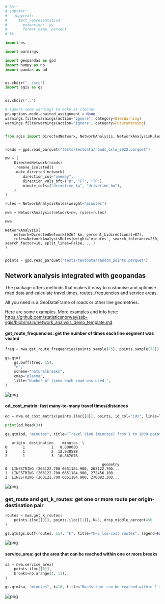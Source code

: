 ```python
# %%--
# jupyter:
#   jupytext:
#     text_representation:
#       extension: .py
#       format_name: percent
# %%--

import os
```

```python
import warnings

import geopandas as gpd
import numpy as np
import pandas as pd


os.chdir("../src")
import sgis as gs


os.chdir("..")

# ignore some warnings to make it cleaner
pd.options.mode.chained_assignment = None
warnings.filterwarnings(action="ignore", category=UserWarning)
warnings.filterwarnings(action="ignore", category=FutureWarning)
```

```python

```

```python
from sgis import DirectedNetwork, NetworkAnalysis, NetworkAnalysisRules


roads = gpd.read_parquet("tests/testdata/roads_oslo_2022.parquet")

nw = (
    DirectedNetwork(roads)
    .remove_isolated()
    .make_directed_network(
        direction_col="oneway",
        direction_vals_bft=("B", "FT", "TF"),
        minute_cols=("drivetime_fw", "drivetime_bw"),
    )
)

rules = NetworkAnalysisRules(weight="minutes")

nwa = NetworkAnalysis(network=nw, rules=rules)

nwa
```

    NetworkAnalysis(
        network=DirectedNetwork(6364 km, percent_bidirectional=87),
        rules=NetworkAnalysisRules(weight='minutes', search_tolerance=250, search_factor=10, split_lines=False, ...)
    )

```python

points = gpd.read_parquet("tests/testdata/random_points.parquet")
```

## Network analysis integrated with geopandas

The package offers methods that makes it easy to customise and optimise road data and
calculate travel times, routes, frequencies and service areas.

All you need is a GeoDataFrame of roads or other line geometries.

Here are some examples. More examples and info here: https://github.com/statisticsnorway/ssb-sgis/blob/main/network_analysis_demo_template.md

#### get_route_frequencies: get the number of times each line segment was visited

```python
freq = nwa.get_route_frequencies(points.sample(75), points.sample(75))

gs.qtm(
    gs.buff(freq, 15),
    "n",
    scheme="naturalbreaks",
    cmap="plasma",
    title="Number of times each road was used.",
)
```

![png](network_analysis_examples_files/network_analysis_examples_7_0.png)

#### od_cost_matrix: fast many-to-many travel times/distances

```python
od = nwa.od_cost_matrix(points.iloc[[0]], points, id_col="idx", lines=True)

print(od.head(3))

gs.qtm(od, "minutes", title="Travel time (minutes) from 1 to 1000 points.")
```

       origin  destination    minutes  \
    0       1            1   0.000000
    1       1            2  12.930588
    2       1            3  10.867076

                                                geometry
    0  LINESTRING (263122.700 6651184.900, 263122.700...
    1  LINESTRING (263122.700 6651184.900, 272456.100...
    2  LINESTRING (263122.700 6651184.900, 270082.300...

![png](network_analysis_examples_files/network_analysis_examples_9_1.png)

### get_route and get_k_routes: get one or more route per origin-destination pair

```python
routes = nwa.get_k_routes(
    points.iloc[[0]], points.iloc[[1]], k=5, drop_middle_percent=50
)

gs.qtm(gs.buff(routes, 15), "k", title="k=5 low-cost routes", legend=False)
```

![png](network_analysis_examples_files/network_analysis_examples_11_0.png)

#### service_area: get the area that can be reached within one or more breaks

```python
sa = nwa.service_area(
    points.iloc[[0]],
    breaks=np.arange(1, 11),
)

gs.qtm(sa, "minutes", k=10, title="Roads that can be reached within 1 to 10 minutes")
```

![png](network_analysis_examples_files/network_analysis_examples_13_0.png)

```python

```
